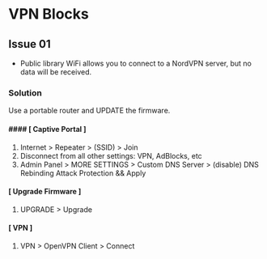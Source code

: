 # VPN Blocks

## Issue 01

- Public library WiFi allows you to connect to a NordVPN server, but no data
will be received.

### Solution

Use a portable router and UPDATE the firmware.

#### #### [ Captive Portal ]

1. Internet > Repeater > (SSID) > Join
2. Disconnect from all other settings: VPN, AdBlocks, etc
3. Admin Panel > MORE SETTINGS > Custom DNS Server > (disable) DNS Rebinding
   Attack Protection && Apply

#### [ Upgrade Firmware ]

1. UPGRADE > Upgrade

#### [ VPN ]

1. VPN > OpenVPN Client > Connect

